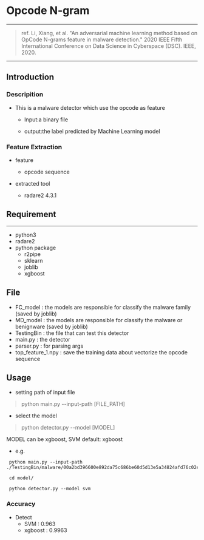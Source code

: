 # Opcode N-gram

---
>ref. Li, Xiang, et al. "An adversarial machine learning method based on OpCode N-grams feature in malware detection." 2020 IEEE Fifth International Conference on Data Science in Cyberspace (DSC). IEEE, 2020.

---
## Introduction

### Descripition

* This is a malware detector which use the opcode as feature
    
    - Input:a binary file
    
    - output:the label predicted by Machine Learning model
    
### Feature Extraction

* feature 
    - opcode sequence

* extracted tool
    
     - radare2 4.3.1

## Requirement
---
* python3
* radare2
* python package
    - r2pipe
    - sklearn
    - joblib
    - xgboost

## File
* FC_model : the models are responsible for classify the malware family (saved by joblib)
* MD_model : the models are responsible for classify the malware or benignware (saved by joblib)
* TestingBin : the file that can test this detector
* main.py : the detector
* parser.py : for parsing args
* top_feature_1.npy : save the training data about vectorize the opcode sequence

## Usage
* setting path of input file
> python main.py --input-path [FILE_PATH]

* select the model
> python detector.py --model [MODEL]

MODEL can be xgboost, SVM  default: xgboost



* e.g.
```
 python main.py --input-path ./TestingBin/malware/00a2bd396600e892da75c686be60d5d13e5a34824afd76c02e8cf7257d2cf5c5
 
 cd model/

 python detector.py --model svm
```

### Accuracy
* Detect
    * SVM : 0.963
    * xgboost : 0.9963



